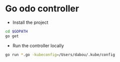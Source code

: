# Go odo controller

- Install the project

```bash
cd $GOPATH
go get 
```

- Run the controller locally

```bash
go run *.go -kubeconfig=/Users/dabou/.kube/config
```